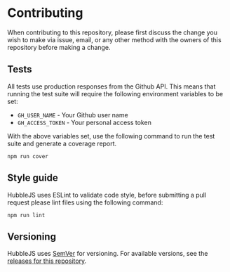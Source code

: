 # Contributing

When contributing to this repository, please first discuss the change you wish to make via issue,
email, or any other method with the owners of this repository before making a change. 

## Tests

All tests use production responses from the Github API. This means that running the test suite will require the following environment variables to be set:

* `GH_USER_NAME` - Your Github user name
* `GH_ACCESS_TOKEN` - Your personal access token

With the above variables set, use the following command to run the test suite and generate a coverage report.

```shell
npm run cover
```

## Style guide

HubbleJS uses ESLint to validate code style, before submitting a pull request please lint files using the following command:

```shell
npm run lint
```

## Versioning

HubbleJS uses [SemVer](http://semver.org/) for versioning. For available versions, see the [releases for this repository](https://github.com/Polyneue/hubblejs/releases).